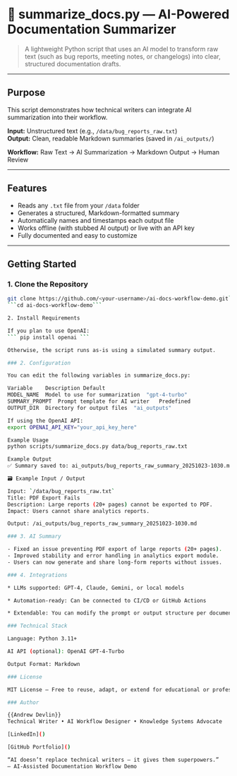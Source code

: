 

# 🧩 summarize_docs.py — AI-Powered Documentation Summarizer

> A lightweight Python script that uses an AI model to transform raw text (such as bug reports, meeting notes, or changelogs) into clear, structured documentation drafts.

---

## Purpose

This script demonstrates how technical writers can integrate AI summarization into their workflow.

**Input:** Unstructured text (e.g., `/data/bug_reports_raw.txt`)  
**Output:** Clean, readable Markdown summaries (saved in `/ai_outputs/`)

**Workflow:**
Raw Text → AI Summarization → Markdown Output → Human Review


---

## Features

- Reads any `.txt` file from your `/data` folder  
- Generates a structured, Markdown-formatted summary  
- Automatically names and timestamps each output file  
- Works offline (with stubbed AI output) or live with an API key  
- Fully documented and easy to customize  

---

## Getting Started

### 1. Clone the Repository
```bash
git clone https://github.com/<your-username>/ai-docs-workflow-demo.git```
```cd ai-docs-workflow-demo```

2. Install Requirements

If you plan to use OpenAI:
``` pip install openai ```

Otherwise, the script runs as-is using a simulated summary output.

### 2. Configuration

You can edit the following variables in summarize_docs.py:

Variable	Description	Default
MODEL_NAME	Model to use for summarization	"gpt-4-turbo"
SUMMARY_PROMPT	Prompt template for AI writer	Predefined
OUTPUT_DIR	Directory for output files	"ai_outputs"

If using the OpenAI API:
export OPENAI_API_KEY="your_api_key_here"

Example Usage 
python scripts/summarize_docs.py data/bug_reports_raw.txt

Example Output
✅ Summary saved to: ai_outputs/bug_reports_raw_summary_20251023-1030.md

🗃️ Example Input / Output

Input: `/data/bug_reports_raw.txt`
Title: PDF Export Fails
Description: Large reports (20+ pages) cannot be exported to PDF.
Impact: Users cannot share analytics reports.

Output: /ai_outputs/bug_reports_raw_summary_20251023-1030.md

### 3. AI Summary

- Fixed an issue preventing PDF export of large reports (20+ pages).
- Improved stability and error handling in analytics export module.
- Users can now generate and share long-form reports without issues.

### 4. Integrations

* LLMs supported: GPT-4, Claude, Gemini, or local models

* Automation-ready: Can be connected to CI/CD or GitHub Actions

* Extendable: You can modify the prompt or output structure per document type

### Technical Stack

Language: Python 3.11+

AI API (optional): OpenAI GPT-4-Turbo

Output Format: Markdown

### License

MIT License — Free to reuse, adapt, or extend for educational or professional demos.

### Author

{{Andrew Devlin}}
Technical Writer • AI Workflow Designer • Knowledge Systems Advocate

[LinkedIn]()

[GitHub Portfolio]()

“AI doesn’t replace technical writers — it gives them superpowers.”
— AI-Assisted Documentation Workflow Demo
